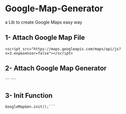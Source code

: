 # Google-Map-Generator
a Lib to create Google Maps easy way


## 1- Attach Google Map File
```<script src="https://maps.googleapis.com/maps/api/js?v=3.exp&sensor=false"></script> ```

## 2- Attach Google Map Generator
```<script src="js/googleMapGenerator.js"></script> ````

## 3- Init Function

```var GoogleMapGen = new GoogleMapGenerator("YOUR_CONTAINER_ID", "WIDTH", "HEIGHT", LAT, LAG, "", [POINTER_LAT, POINTER_LAG, "POINTER_IMAGE"], ZOOM, CONTROLS, 'CUSTOM_THEME');
GoogleMapGen.init();```
